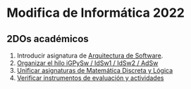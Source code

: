 #  Modifica de Informática 2022

## 2DOs académicos

1. Introducir asignatura de [Arquitectura de Software](./AdSw.md).
1. [Organizar el hilo iGPySw / IdSw1 / IdSw2 / AdSw](./organizarHilo.md)
1. [Unificar asignaturas de Matemática Discreta y Lógica](./unificarMDisLog.md)
1. [Verificar instrumentos de evaluación y actividades](./evaluacionesInformatica.md)

